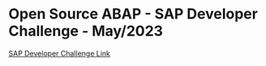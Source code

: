 # Open Source ABAP - SAP Developer Challenge - May/2023

[SAP Developer Challenge Link](https://blogs.sap.com/2023/05/10/sap-developer-code-challenge-open-source-abap/) 
